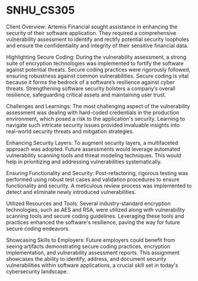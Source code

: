 # SNHU_CS305
Client Overview: Artemis Financial sought assistance in enhancing the security of their software application. They required a comprehensive vulnerability assessment to identify and rectify potential security loopholes and ensure the confidentiality and integrity of their sensitive financial data.

Highlighting Secure Coding: During the vulnerability assessment, a strong suite of encryption technologies was implemented to fortify the software against potential threats. Secure coding practices were rigorously followed, ensuring robustness against common vulnerabilities. Secure coding is vital because it forms the bedrock of a software’s resilience against cyber threats. Strengthening software security bolsters a company’s overall resilience, safeguarding critical assets and maintaining user trust.

Challenges and Learnings: The most challenging aspect of the vulnerability assessment was dealing with hard-coded credentials in the production environment, which posed a risk to the application's security. Learning to navigate such intricate security issues provided invaluable insights into real-world security threats and mitigation strategies.

Enhancing Security Layers: To augment security layers, a multifaceted approach was adopted. Future assessments would leverage automated vulnerability scanning tools and threat modeling techniques. This would help in prioritizing and addressing vulnerabilities systematically.

Ensuring Functionality and Security: Post-refactoring, rigorous testing was performed using robust test cases and validation procedures to ensure functionality and security. A meticulous review process was implemented to detect and eliminate newly introduced vulnerabilities.

Utilized Resources and Tools: Several industry-standard encryption technologies, such as AES and RSA, were utilized along with vulnerability scanning tools and secure coding guidelines. Leveraging these tools and practices enhanced the software's resilience, paving the way for future secure coding endeavors.

Showcasing Skills to Employers: Future employers could benefit from seeing artifacts demonstrating secure coding practices, encryption implementation, and vulnerability assessment reports. This assignment showcases the ability to identify, address, and document security vulnerabilities within software applications, a crucial skill set in today's cybersecurity landscape.
